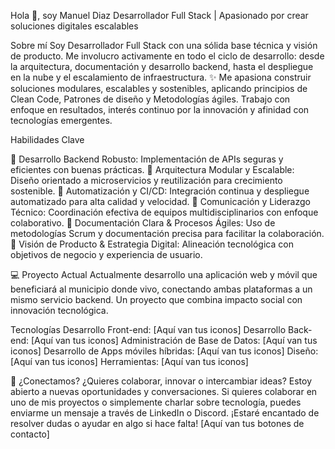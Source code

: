 Hola 👋, soy Manuel Diaz
Desarrollador Full Stack | Apasionado por crear soluciones digitales escalables

Sobre mí
Soy Desarrollador Full Stack con una sólida base técnica y visión de producto. Me involucro activamente en todo el ciclo de desarrollo: desde la arquitectura, documentación y desarrollo backend, hasta el despliegue en la nube y el escalamiento de infraestructura.
✨ Me apasiona construir soluciones modulares, escalables y sostenibles, aplicando principios de Clean Code, Patrones de diseño y Metodologías ágiles. Trabajo con enfoque en resultados, interés continuo por la innovación y afinidad con tecnologías emergentes.

Habilidades Clave

🔹 Desarrollo Backend Robusto: Implementación de APIs seguras y eficientes con buenas prácticas.
🔹 Arquitectura Modular y Escalable: Diseño orientado a microservicios y reutilización para crecimiento sostenible.
🔹 Automatización y CI/CD: Integración continua y despliegue automatizado para alta calidad y velocidad.
🔹 Comunicación y Liderazgo Técnico: Coordinación efectiva de equipos multidisciplinarios con enfoque colaborativo.
🔹 Documentación Clara & Procesos Ágiles: Uso de metodologías Scrum y documentación precisa para facilitar la colaboración.
🔹 Visión de Producto & Estrategia Digital: Alineación tecnológica con objetivos de negocio y experiencia de usuario.


💻 Proyecto Actual
Actualmente desarrollo una aplicación web y móvil que beneficiará al municipio donde vivo, conectando ambas plataformas a un mismo servicio backend. Un proyecto que combina impacto social con innovación tecnológica.

Tecnologías
Desarrollo Front-end:
[Aquí van tus iconos]
Desarrollo Back-end:
[Aquí van tus iconos]
Administración de Base de Datos:
[Aquí van tus iconos]
Desarrollo de Apps móviles híbridas:
[Aquí van tus iconos]
Diseño:
[Aquí van tus iconos]
Herramientas:
[Aquí van tus iconos]

📩 ¿Conectamos?
¿Quieres colaborar, innovar o intercambiar ideas? Estoy abierto a nuevas oportunidades y conversaciones.
Si quieres colaborar en uno de mis proyectos o simplemente charlar sobre tecnología, puedes enviarme un mensaje a través de LinkedIn o Discord. ¡Estaré encantado de resolver dudas o ayudar en algo si hace falta!
[Aquí van tus botones de contacto]
